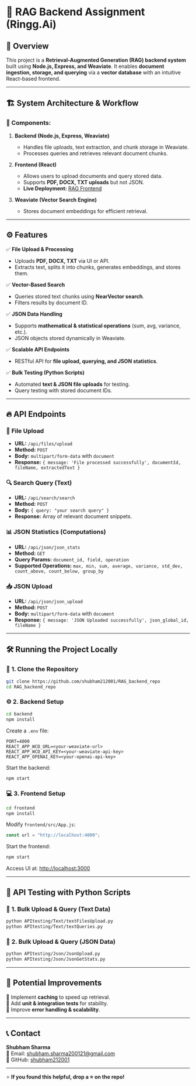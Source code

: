 # 🚀 RAG Backend Assignment (Ringg.Ai)

## 📌 Overview  
This project is a **Retrieval-Augmented Generation (RAG) backend system** built using **Node.js, Express, and Weaviate**. It enables **document ingestion, storage, and querying** via a **vector database** with an intuitive React-based frontend.  

---

## 🏗️ System Architecture & Workflow  

### 🔹 Components:
1. **Backend (Node.js, Express, Weaviate)**  
   - Handles file uploads, text extraction, and chunk storage in Weaviate.  
   - Processes queries and retrieves relevant document chunks.  

2. **Frontend (React)**  
   - Allows users to upload documents and query stored data.  
   - Supports **PDF, DOCX, TXT uploads** but not JSON.  
   - **Live Deployment:** [RAG Frontend](https://rag-bakend-assignment-deploy-1-77cf.onrender.com)  

3. **Weaviate (Vector Search Engine)**  
   - Stores document embeddings for efficient retrieval.  

---

## ⚙️ Features  

✅ **File Upload & Processing**  
- Uploads **PDF, DOCX, TXT** via UI or API.  
- Extracts text, splits it into chunks, generates embeddings, and stores them.  

✅ **Vector-Based Search**  
- Queries stored text chunks using **NearVector search**.  
- Filters results by document ID.  

✅ **JSON Data Handling**  
- Supports **mathematical & statistical operations** (sum, avg, variance, etc.).  
- JSON objects stored dynamically in Weaviate.  

✅ **Scalable API Endpoints**  
- RESTful API for **file upload, querying, and JSON statistics**.  

✅ **Bulk Testing (Python Scripts)**  
- Automated **text & JSON file uploads** for testing.  
- Query testing with stored document IDs.  

---

## 🔥 API Endpoints  

### 📂 **File Upload**
- **URL:** `/api/files/upload`  
- **Method:** `POST`  
- **Body:** `multipart/form-data` with `document`  
- **Response:** `{ message: 'File processed successfully', documentId, fileName, extractedText }`  

### 🔍 **Search Query (Text)**
- **URL:** `/api/search/search`  
- **Method:** `POST`  
- **Body:** `{ query: "your search query" }`  
- **Response:** Array of relevant document snippets.  

### 📊 **JSON Statistics (Computations)**
- **URL:** `/api/json/json_stats`  
- **Method:** `GET`  
- **Query Params:** `document_id, field, operation`  
- **Supported Operations:** `max, min, sum, average, variance, std_dev, count_above, count_below, group_by`  

### 📥 **JSON Upload**
- **URL:** `/api/json/json_upload`  
- **Method:** `POST`  
- **Body:** `multipart/form-data` with `document`  
- **Response:** `{ message: 'JSON Uploaded successfully', json_global_id, fileName }`  

---

## 🛠️ Running the Project Locally  

### 📌 **1. Clone the Repository**
```sh
git clone https://github.com/shubham212001/RAG_backend_repo
cd RAG_backend_repo
```

### ⚙️ **2. Backend Setup**
```sh
cd backend
npm install
```
Create a `.env` file:
```env
PORT=4000
REACT_APP_WCD_URL=<your-weaviate-url>
REACT_APP_WCD_API_KEY=<your-weaviate-api-key>
REACT_APP_OPENAI_KEY=<your-openai-api-key>
```
Start the backend:
```sh
npm start
```

### 💻 **3. Frontend Setup**
```sh
cd frontend
npm install
```
Modify `frontend/src/App.js`:
```js
const url = "http://localhost:4000";
```
Start the frontend:
```sh
npm start
```
Access UI at: [http://localhost:3000](http://localhost:3000)  

---

## 🔬 **API Testing with Python Scripts**  

### 📌 **1. Bulk Upload & Query (Text Data)**
```sh
python APItesting/Text/textFilesUpload.py
python APItesting/Text/textQueries.py
```

### 📌 **2. Bulk Upload & Query (JSON Data)**
```sh
python APItesting/Json/JsonUpload.py
python APItesting/Json/JsonGetStats.py
```

---

## 🚀 **Potential Improvements**
🔹 Implement **caching** to speed up retrieval.  
🔹 Add **unit & integration tests** for stability.  
🔹 Improve **error handling & scalability**.  

---

## 📞 **Contact**
**Shubham Sharma**  
📧 Email: [shubham.sharma200121@gmail.com](mailto:shubham.sharma200121@gmail.com)  
🔗 GitHub: [shubham212001](https://github.com/shubham212001)  

---

⭐ **If you found this helpful, drop a ⭐ on the repo!**  

